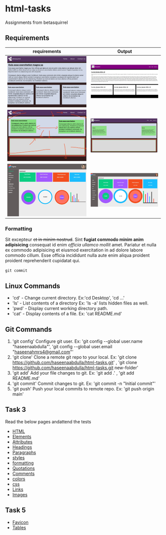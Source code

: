 # html-tasks

Assignments from betasquirrel

## Requirements

| requirements                 | Output                           |
| ---------------------------- | -------------------------------- |
| ![Task 1](images/task-1.jpg) | ![output](screenshot/Task-1.jpg) |
| ![Task 2](images/task-2.jpg) | ![output](screenshot/Task-2.jpg) |
| ![Task 4](images/task-4.jpg) | ![output](screenshot/Task-4.jpg) |

### Formatting

Sit excepteur ~~et in minim nostrud~~. Sint **fugiat commodo minim anim adipisicing** consequat id enim _officia ullamco mollit_ amet. Pariatur et nulla ex commodo adipisicing et eiusmod exercitation in ad dolore labore commodo cillum. Esse officia incididunt nulla aute enim aliqua proident proident reprehenderit cupidatat qui.

`git commit`

## Linux Commands

- 'cd' - Change current directory. Ex:'cd Desktop', 'cd ...'
- 'ls' - List contents of a directory Ex: 'ls -a' lists hidden files as well.
- 'pwd' - Display current working directory path.
- 'cat' - Display contents of a file. Ex: 'cat README.md'

## Git Commands

1. 'git config' Configure git user. Ex: 'git config --global user.name "haseenaabdulla"', 'git config --global user.email "haseenahmrs4@gmail.com"'
2. 'git clone' Clone a remote git repo to your local. Ex: 'git clone https://github.com/haseenaabdulla/html-tasks.git' , 'git clone https://github.com/haseenaabdulla/html-tasks.git new-folder'
3. 'git add' Add your file changes to git. Ex: 'git add .' , 'git add README.md'
4. 'git commit' Commit changes to git. Ex: 'git commit -n "Initial commit"'
5. 'git push' Push your local commits to remote repo. Ex: 'git push origin main'

## Task 3

Read the below pages andattend the tests

- [HTML](https://www.w3schools.com/html/default.asp)
- [Elements](https://www.w3schools.com/html/html_elements.asp)
- [Attributes](https://www.w3schools.com/html/html_attributes.asp)
- [Headings](https://www.w3schools.com/html/html_headings.asp)
- [Paragraphs](https://www.w3schools.com/html/html_paragraphs.asp)
- [styles](https://www.w3schools.com/html/html_styles.asp)
- [formatting](https://www.w3schools.com/html/html_formatting.asp)
- [Quotations](https://www.w3schools.com/html/html_quotation_elements.asp)
- [Comments](https://www.w3schools.com/html/html_comments.asp)
- [colors](https://www.w3schools.com/html/html_colors.asp)
- [css](https://www.w3schools.com/html/html_css.asp)
- [Links](https://www.w3schools.com/html/html_links.asp)
- [Images](https://www.w3schools.com/html/html_images.asp)

## Task 5

- [Favicon](https://www.w3schools.com/html/html_favicon.asp)
- [Tables](https://www.w3schools.com/html/html_tables.asp)
